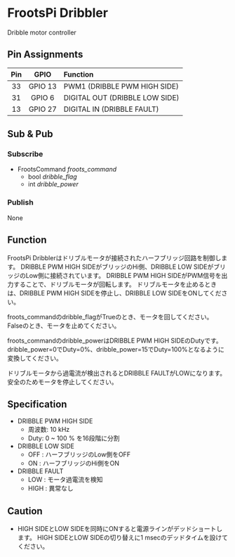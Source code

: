 # FrootsPi Dribbler

Dribble motor controller

## Pin Assignments

|Pin|GPIO|Function|
|:---:|:---:|:---|
|33|GPIO 13|PWM1 (DRIBBLE PWM HIGH SIDE)|
|31|GPIO 6 |DIGITAL OUT (DRIBBLE LOW SIDE)|
|13|GPIO 27|DIGITAL IN (DRIBBLE FAULT)|

## Sub & Pub

### Subscribe

- FrootsCommand *froots_command* 
  - bool *dribble_flag*
  - int *dribble_power*
  
### Publish

None

## Function

FrootsPi Dribblerはドリブルモータが接続されたハーフブリッジ回路を制御します。
DRIBBLE PWM HIGH SIDEがブリッジのHi側、DRIBBLE LOW SIDEがブリッジのLow側に接続されています。
DRIBBLE PWM HIGH SIDEがPWM信号を出力することで、ドリブルモータが回転します。
ドリブルモータを止めるときは、DRIBBLE PWM HIGH SIDEを停止し、DRIBBLE LOW SIDEをONしてください。

froots_commandのdribble_flagがTrueのとき、モータを回してください。
Falseのとき、モータを止めてください。

froots_commandのdribble_powerはDRIBBLE PWM HIGH SIDEのDutyです。
dribble_power=0でDuty=0%、dribble_power=15でDuty=100%となるように変換してください。

ドリブルモータから過電流が検出されるとDRIBBLE FAULTがLOWになります。
安全のためモータを停止してください。

## Specification

- DRIBBLE PWM HIGH SIDE
  - 周波数: 10 kHz
  - Duty: 0 ~ 100 % を16段階に分割
- DRIBBLE LOW SIDE
  - OFF : ハーフブリッジのLow側をOFF
  - ON  : ハーフブリッジのHi側をON
- DRIBBLE FAULT
  - LOW : モータ過電流を検知
  - HIGH  : 異常なし

## Caution
- HIGH SIDEとLOW SIDEを同時にONすると電源ラインがデッドショートします。
HIGH SIDEとLOW SIDEの切り替えに1 msecのデッドタイムを設けてください。
